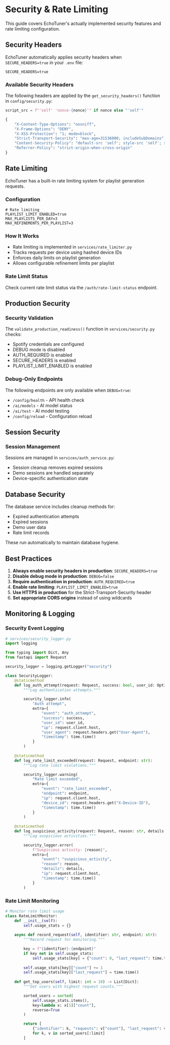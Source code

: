 # Security & Rate Limiting

This guide covers EchoTuner's actually implemented security features and rate limiting configuration.

## Security Headers

EchoTuner automatically applies security headers when `SECURE_HEADERS=true` in your `.env` file:

```env
SECURE_HEADERS=true
```

### Available Security Headers

The following headers are applied by the `get_security_headers()` function in `config/security.py`:

```python
script_src = f"'self' 'nonce-{nonce}'" if nonce else "'self'"

{
    "X-Content-Type-Options": "nosniff",
    "X-Frame-Options": "DENY", 
    "X-XSS-Protection": "1; mode=block",
    "Strict-Transport-Security": "max-age=31536000; includeSubDomains",
    "Content-Security-Policy": "default-src 'self'; style-src 'self'; script-src {script_src}",
    "Referrer-Policy": "strict-origin-when-cross-origin"
}
```

## Rate Limiting

EchoTuner has a built-in rate limiting system for playlist generation requests.

### Configuration

```env
# Rate limiting
PLAYLIST_LIMIT_ENABLED=true
MAX_PLAYLISTS_PER_DAY=3
MAX_REFINEMENTS_PER_PLAYLIST=3
```

### How It Works

- Rate limiting is implemented in `services/rate_limiter.py`
- Tracks requests per device using hashed device IDs
- Enforces daily limits on playlist generation
- Allows configurable refinement limits per playlist

### Rate Limit Status

Check current rate limit status via the `/auth/rate-limit-status` endpoint.

## Production Security

### Security Validation

The `validate_production_readiness()` function in `services/security.py` checks:

- Spotify credentials are configured
- DEBUG mode is disabled
- AUTH_REQUIRED is enabled
- SECURE_HEADERS is enabled
- PLAYLIST_LIMIT_ENABLED is enabled

### Debug-Only Endpoints

The following endpoints are only available when `DEBUG=true`:

- `/config/health` - API health check
- `/ai/models` - AI model status
- `/ai/test` - AI model testing
- `/config/reload` - Configuration reload

## Session Security

### Session Management

Sessions are managed in `services/auth_service.py`:

- Session cleanup removes expired sessions
- Demo sessions are handled separately
- Device-specific authentication state

## Database Security

The database service includes cleanup methods for:

- Expired authentication attempts
- Expired sessions
- Demo user data
- Rate limit records

These run automatically to maintain database hygiene.

## Best Practices

1. **Always enable security headers in production**: `SECURE_HEADERS=true`
2. **Disable debug mode in production**: `DEBUG=false`
3. **Require authentication in production**: `AUTH_REQUIRED=true`
4. **Enable rate limiting**: `PLAYLIST_LIMIT_ENABLED=true`
5. **Use HTTPS in production** for the Strict-Transport-Security header
6. **Set appropriate CORS origins** instead of using wildcards

## Monitoring & Logging

### Security Event Logging

```python
# services/security_logger.py
import logging

from typing import Dict, Any
from fastapi import Request

security_logger = logging.getLogger("security")

class SecurityLogger:
    @staticmethod
    def log_auth_attempt(request: Request, success: bool, user_id: Optional[str] = None):
        """Log authentication attempts."""

        security_logger.info(
            "Auth attempt",
            extra={
                "event": "auth_attempt",
                "success": success,
                "user_id": user_id,
                "ip": request.client.host,
                "user_agent": request.headers.get("User-Agent"),
                "timestamp": time.time()
            }
        )
    
    @staticmethod
    def log_rate_limit_exceeded(request: Request, endpoint: str):
        """Log rate limit violations."""

        security_logger.warning(
            "Rate limit exceeded",
            extra={
                "event": "rate_limit_exceeded", 
                "endpoint": endpoint,
                "ip": request.client.host,
                "device_id": request.headers.get("X-Device-ID"),
                "timestamp": time.time()
            }
        )
    
    @staticmethod
    def log_suspicious_activity(request: Request, reason: str, details: Dict[str, Any]):
        """Log suspicious activities."""

        security_logger.error(
            f"Suspicious activity: {reason}",
            extra={
                "event": "suspicious_activity",
                "reason": reason,
                "details": details,
                "ip": request.client.host,
                "timestamp": time.time()
            }
        )
```

### Rate Limit Monitoring

```python
# Monitor rate limit usage
class RateLimitMonitor:
    def __init__(self):
        self.usage_stats = {}
    
    async def record_request(self, identifier: str, endpoint: str):
        """Record request for monitoring."""

        key = f"{identifier}:{endpoint}"
        if key not in self.usage_stats:
            self.usage_stats[key] = {"count": 0, "last_request": time.time()}
        
        self.usage_stats[key]["count"] += 1
        self.usage_stats[key]["last_request"] = time.time()
    
    def get_top_users(self, limit: int = 10) -> List[Dict]:
        """Get users with highest request counts."""

        sorted_users = sorted(
            self.usage_stats.items(),
            key=lambda x: x[1]["count"],
            reverse=True
        )

        return [
            {"identifier": k, "requests": v["count"], "last_request": v["last_request"]}
            for k, v in sorted_users[:limit]
        ]
```
